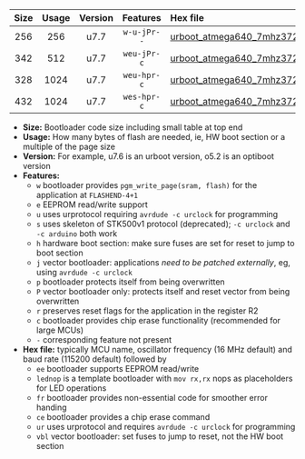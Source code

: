 |Size|Usage|Version|Features|Hex file|
|:-:|:-:|:-:|:-:|:--|
|256|256|u7.7|`w-u-jPr--`|[urboot_atmega640_7mhz3728_19200bps_lednop_fr_ur_vbl.hex](https://raw.githubusercontent.com/stefanrueger/urboot.hex/main/mcus/atmega640/fcpu_7mhz3728/19200_bps/urboot_atmega640_7mhz3728_19200bps_lednop_fr_ur_vbl.hex)|
|342|512|u7.7|`weu-jPr-c`|[urboot_atmega640_7mhz3728_19200bps_ee_lednop_fr_ce_ur_vbl.hex](https://raw.githubusercontent.com/stefanrueger/urboot.hex/main/mcus/atmega640/fcpu_7mhz3728/19200_bps/urboot_atmega640_7mhz3728_19200bps_ee_lednop_fr_ce_ur_vbl.hex)|
|328|1024|u7.7|`weu-hpr-c`|[urboot_atmega640_7mhz3728_19200bps_ee_lednop_fr_ce_ur.hex](https://raw.githubusercontent.com/stefanrueger/urboot.hex/main/mcus/atmega640/fcpu_7mhz3728/19200_bps/urboot_atmega640_7mhz3728_19200bps_ee_lednop_fr_ce_ur.hex)|
|432|1024|u7.7|`wes-hpr-c`|[urboot_atmega640_7mhz3728_19200bps_ee_lednop_fr_ce.hex](https://raw.githubusercontent.com/stefanrueger/urboot.hex/main/mcus/atmega640/fcpu_7mhz3728/19200_bps/urboot_atmega640_7mhz3728_19200bps_ee_lednop_fr_ce.hex)|

- **Size:** Bootloader code size including small table at top end
- **Usage:** How many bytes of flash are needed, ie, HW boot section or a multiple of the page size
- **Version:** For example, u7.6 is an urboot version, o5.2 is an optiboot version
- **Features:**
  + `w` bootloader provides `pgm_write_page(sram, flash)` for the application at `FLASHEND-4+1`
  + `e` EEPROM read/write support
  + `u` uses urprotocol requiring `avrdude -c urclock` for programming
  + `s` uses skeleton of STK500v1 protocol (deprecated); `-c urclock` and `-c arduino` both work
  + `h` hardware boot section: make sure fuses are set for reset to jump to boot section
  + `j` vector bootloader: applications *need to be patched externally*, eg, using `avrdude -c urclock`
  + `p` bootloader protects itself from being overwritten
  + `P` vector bootloader only: protects itself and reset vector from being overwritten
  + `r` preserves reset flags for the application in the register R2
  + `c` bootloader provides chip erase functionality (recommended for large MCUs)
  + `-` corresponding feature not present
- **Hex file:** typically MCU name, oscillator frequency (16 MHz default) and baud rate (115200 default) followed by
  + `ee` bootloader supports EEPROM read/write
  + `lednop` is a template bootloader with `mov rx,rx` nops as placeholders for LED operations
  + `fr` bootloader provides non-essential code for smoother error handing
  + `ce` bootloader provides a chip erase command
  + `ur` uses urprotocol and requires `avrdude -c urclock` for programming
  + `vbl` vector bootloader: set fuses to jump to reset, not the HW boot section
